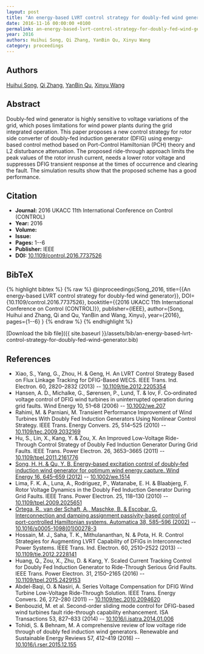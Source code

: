 ```yaml
---
layout: post
title: "An energy-based LVRT control strategy for doubly-fed wind generator"
date: 2016-11-16 00:00:00 +0100
permalink: an-energy-based-lvrt-control-strategy-for-doubly-fed-wind-generator
year: 2016
authors: Huihui Song, Qi Zhang, YanBin Qu, Xinyu Wang
category: proceedings
---
```

 
## Authors
[Huihui Song](authors/huihui-song), [Qi Zhang](authors/qi-zhang), [YanBin Qu](authors/yanbin-qu), [Xinyu Wang](authors/xinyu-wang)
 
## Abstract
Doubly-fed wind generator is highly sensitive to voltage variations of the grid, which poses limitations for wind power plants during the grid integrated operation. This paper proposes a new control strategy for rotor side converter of doubly-fed induction generator (DFIG) using energy-based control method based on Port-Control Hamiltonian (PCH) theory and L2 disturbance attenuation. The proposed ride-through approach limits the peak values of the rotor inrush current, needs a lower rotor voltage and suppresses DFIG transient response at the times of occurrence and clearing the fault. The simulation results show that the proposed scheme has a good performance.
 
## Citation
- **Journal:** 2016 UKACC 11th International Conference on Control (CONTROL)
- **Year:** 2016
- **Volume:** 
- **Issue:** 
- **Pages:** 1--6
- **Publisher:** IEEE
- **DOI:** [10.1109/control.2016.7737526](https://doi.org/10.1109/control.2016.7737526)
 
## BibTeX
{% highlight bibtex %}
{% raw %}
@inproceedings{Song_2016,
  title={{An energy-based LVRT control strategy for doubly-fed wind generator}},
  DOI={10.1109/control.2016.7737526},
  booktitle={{2016 UKACC 11th International Conference on Control (CONTROL)}},
  publisher={IEEE},
  author={Song, Huihui and Zhang, Qi and Qu, YanBin and Wang, Xinyu},
  year={2016},
  pages={1--6}
}
{% endraw %}
{% endhighlight %}
 
[Download the bib file]({{ site.baseurl }}/assets/bib/an-energy-based-lvrt-control-strategy-for-doubly-fed-wind-generator.bib)
 
## References
- Xiao, S., Yang, G., Zhou, H. & Geng, H. An LVRT Control Strategy Based on Flux Linkage Tracking for DFIG-Based WECS. IEEE Trans. Ind. Electron. 60, 2820–2832 (2013) -- [10.1109/tie.2012.2205354](https://doi.org/10.1109/tie.2012.2205354)
- Hansen, A. D., Michalke, G., Sørensen, P., Lund, T. & Iov, F. Co‐ordinated voltage control of DFIG wind turbines in uninterrupted operation during grid faults. Wind Energy 10, 51–68 (2006) -- [10.1002/we.207](https://doi.org/10.1002/we.207)
- Rahimi, M. & Parniani, M. Transient Performance Improvement of Wind Turbines With Doubly Fed Induction Generators Using Nonlinear Control Strategy. IEEE Trans. Energy Convers. 25, 514–525 (2010) -- [10.1109/tec.2009.2032169](https://doi.org/10.1109/tec.2009.2032169)
- Hu, S., Lin, X., Kang, Y. & Zou, X. An Improved Low-Voltage Ride-Through Control Strategy of Doubly Fed Induction Generator During Grid Faults. IEEE Trans. Power Electron. 26, 3653–3665 (2011) -- [10.1109/tpel.2011.2161776](https://doi.org/10.1109/tpel.2011.2161776)
- [Song, H. H. & Qu, Y. B. Energy‐based excitation control of doubly‐fed induction wind generator for optimum wind energy capture. Wind Energy 16, 645–659 (2012)](energy-based-excitation-control-of-doubly-fed-induction-wind-generator-for-optimum-wind-energy-capture) -- [10.1002/we.1514](https://doi.org/10.1002/we.1514)
- Lima, F. K. A., Luna, A., Rodriguez, P., Watanabe, E. H. & Blaabjerg, F. Rotor Voltage Dynamics in the Doubly Fed Induction Generator During Grid Faults. IEEE Trans. Power Electron. 25, 118–130 (2010) -- [10.1109/tpel.2009.2025651](https://doi.org/10.1109/tpel.2009.2025651)
- [Ortega, R., van der Schaft, A., Maschke, B. & Escobar, G. Interconnection and damping assignment passivity-based control of port-controlled Hamiltonian systems. Automatica 38, 585–596 (2002)](interconnection-and-damping-assignment-passivity-based-control-of-port-controlled-hamiltonian-systems) -- [10.1016/s0005-1098(01)00278-3](https://doi.org/10.1016/s0005-1098(01)00278-3)
- Hossain, M. J., Saha, T. K., Mithulananthan, N. & Pota, H. R. Control Strategies for Augmenting LVRT Capability of DFIGs in Interconnected Power Systems. IEEE Trans. Ind. Electron. 60, 2510–2522 (2013) -- [10.1109/tie.2012.2228141](https://doi.org/10.1109/tie.2012.2228141)
- Huang, Q., Zou, X., Zhu, D. & Kang, Y. Scaled Current Tracking Control for Doubly Fed Induction Generator to Ride-Through Serious Grid Faults. IEEE Trans. Power Electron. 31, 2150–2165 (2016) -- [10.1109/tpel.2015.2429153](https://doi.org/10.1109/tpel.2015.2429153)
- Abdel-Baqi, O. & Nasiri, A. Series Voltage Compensation for DFIG Wind Turbine Low-Voltage Ride-Through Solution. IEEE Trans. Energy Convers. 26, 272–280 (2011) -- [10.1109/tec.2010.2094620](https://doi.org/10.1109/tec.2010.2094620)
- Benbouzid, M. et al. Second-order sliding mode control for DFIG-based wind turbines fault ride-through capability enhancement. ISA Transactions 53, 827–833 (2014) -- [10.1016/j.isatra.2014.01.006](https://doi.org/10.1016/j.isatra.2014.01.006)
- Tohidi, S. & Behnam, M. A comprehensive review of low voltage ride through of doubly fed induction wind generators. Renewable and Sustainable Energy Reviews 57, 412–419 (2016) -- [10.1016/j.rser.2015.12.155](https://doi.org/10.1016/j.rser.2015.12.155)

